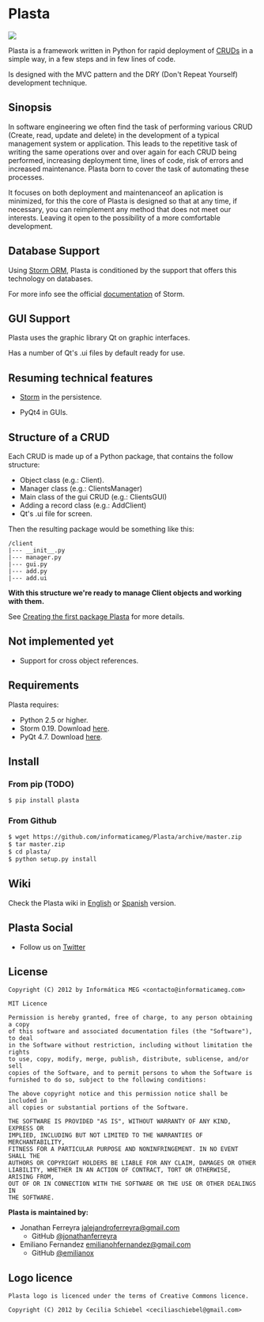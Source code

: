 # Plasta

<img src="https://raw.github.com/informaticameg/plasta/master/resources/plasta.png" />

Plasta is a framework written in Python for rapid deployment of [CRUDs]((http://en.wikipedia.org/wiki/Create,_read,_update_and_delete)) in a simple way, in a few steps and in few lines of code.

Is designed with the MVC pattern and the DRY (Don't Repeat Yourself) development
technique.

## Sinopsis

In software engineering we often find the task of performing various CRUD (Create, read, update and delete) in the development of a typical management system or application. This leads to the repetitive task of writing the same operations over and over again for each CRUD being performed, increasing deployment time, lines of code, risk of errors and increased maintenance.
Plasta born to cover the task of automating these processes.

It focuses on both deployment and maintenanceof an aplication is minimized, for this the core of Plasta is designed so that at any time, if necessary, you can reimplement any method that does not meet our interests. Leaving it open to the possibility of a more comfortable development.

## Database Support

Using [Storm ORM](https://storm.canonical.com/), Plasta is conditioned by the support that offers this technology on databases.

For more info see the official [documentation](https://storm.canonical.com/Manual) of Storm.


## GUI Support

Plasta uses the graphic library Qt on graphic interfaces.

Has a number of Qt's .ui files by default ready for use.

## Resuming technical features

- [Storm](https://storm.canonical.com/) in the persistence.

- PyQt4 in GUIs.

## Structure of a CRUD

Each CRUD is made up of a Python package, that contains the follow structure:
* Object class (e.g.: Client).
* Manager class (e.g.: ClientsManager)
* Main class of the gui CRUD (e.g.: ClientsGUI)
* Adding a record class (e.g.: AddClient)
* Qt's .ui file for <add client> screen.

Then the resulting package would be something like this:
```
/client
|--- __init__.py
|--- manager.py
|--- gui.py
|--- add.py
|--- add.ui
```

**With this structure we're ready to manage Client objects and working with them.**

See [Creating the first package Plasta](https://github.com/informaticameg/plasta/blob/master/doc/en/first_package.md) for more details.

## Not implemented yet

* Support for cross object references.

## Requirements

Plasta requires:
* Python 2.5 or higher.
* Storm 0.19. Download [here](https://launchpad.net/storm/+download).
* PyQt 4.7. Download [here](http://www.riverbankcomputing.co.uk/software/pyqt/download).

## Install


### From pip (TODO)
```sh
$ pip install plasta
```

### From Github

```sh
$ wget https://github.com/informaticameg/Plasta/archive/master.zip
$ tar master.zip
$ cd plasta/
$ python setup.py install
```

## Wiki

Check the Plasta wiki in [English](https://github.com/informaticameg/Plasta/blob/master/doc/en/index.md) or [Spanish](https://github.com/informaticameg/Plasta/blob/master/doc/es/index.md) version.

## Plasta Social

* Follow us on [Twitter](https://twitter.com/PlastaFramework)

## License


    Copyright (C) 2012 by Informática MEG <contacto@informaticameg.com>

	MIT Licence

    Permission is hereby granted, free of charge, to any person obtaining a copy
    of this software and associated documentation files (the "Software"), to deal
    in the Software without restriction, including without limitation the rights
    to use, copy, modify, merge, publish, distribute, sublicense, and/or sell
    copies of the Software, and to permit persons to whom the Software is
    furnished to do so, subject to the following conditions:

    The above copyright notice and this permission notice shall be included in
    all copies or substantial portions of the Software.

    THE SOFTWARE IS PROVIDED "AS IS", WITHOUT WARRANTY OF ANY KIND, EXPRESS OR
    IMPLIED, INCLUDING BUT NOT LIMITED TO THE WARRANTIES OF MERCHANTABILITY,
    FITNESS FOR A PARTICULAR PURPOSE AND NONINFRINGEMENT. IN NO EVENT SHALL THE
    AUTHORS OR COPYRIGHT HOLDERS BE LIABLE FOR ANY CLAIM, DAMAGES OR OTHER
    LIABILITY, WHETHER IN AN ACTION OF CONTRACT, TORT OR OTHERWISE, ARISING FROM,
    OUT OF OR IN CONNECTION WITH THE SOFTWARE OR THE USE OR OTHER DEALINGS IN
    THE SOFTWARE.

**Plasta is maintained by:**
* Jonathan Ferreyra <jalejandroferreyra@gmail.com>
	* GitHub [@jonathanferreyra](https://github.com/jonathanferreyra)
* Emiliano Fernandez <emilianohfernandez@gmail.com>
	* GitHub [@emilianox](https://github.com/emilianox)

## Logo licence

	Plasta logo is licenced under the terms of Creative Commons licence.

	Copyright (C) 2012 by Cecilia Schiebel <ceciliaschiebel@gmail.com>


